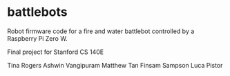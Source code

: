 # battlebots
Robot firmware code for a fire and water battlebot controlled by a Raspberry Pi Zero W. 

Final project for Stanford CS 140E

Tina Rogers
Ashwin Vangipuram
Matthew Tan
Finsam Sampson
Luca Pistor
